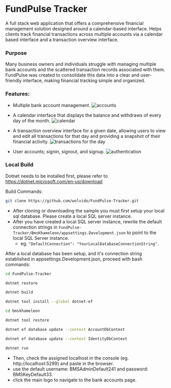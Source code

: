 # FundPulse Tracker
A full stack web application that offers a comprehensive financial management solution designed around a calendar-based interface. Helps clients track financial transactions across multiple accounts via a calendar based interface and a transaction overview interface.

### Purpose
Many business owners and individuals struggle with managing multiple bank accounts and the scattered transaction records associated with them. FundPulse was created to consolidate this data into a clear and user-friendly interface, making financial tracking simple and organized.  

### Features:
- Multiple bank account management.
![accounts](https://github.com/user-attachments/assets/c11c7284-8a33-455a-899a-5b1fe4add84a)


- A calendar interface that displays the balance and withdraws of every day of the month.
![calendar](https://github.com/user-attachments/assets/a6016fd3-dff0-4cec-b650-1f3efec567dd)


- A transaction overview interface for a given date, allowing users to view and edit all transactions for that day and providing a snapshot of their financial activity.
![transactions for the day](https://github.com/user-attachments/assets/7a6ec8b8-8c1e-4033-8ee2-52fb7b8edaeb)

- User accounts; signin, signout, and signup.
![authentication](https://github.com/user-attachments/assets/e60f879d-0afa-410e-ad38-b56c335034ea)

### Local Build
Dotnet needs to be installed first, please refer to https://dotnet.microsoft.com/en-us/download

Build Commands:
```bash
git clone https://github.com/wolvido/FundPulse-Tracker.git
```
- After cloning or downloading the sample you must first setup your local sql database. Please create a local SQL server instance.
- After you have created a local SQL server instance, rewrite the default connection strings in `FundPulse-Tracker/BmsKhameleon/appsettings.Development.json`  to point to the local SQL Server instance.
  - eg. `"DefaultConnection": "YourLocalDatabaseConnectionString".`

After a local database has been setup, and it's connection string established in appsettings.Development.json, proceed with bash commands:
```bash
cd FundPulse-Tracker

dotnet restore

dotnet build

dotnet tool install --global dotnet-ef

cd bmskhameleon

dotnet tool restore

dotnet ef database update --context AccountDbContext

dotnet ef database update --context IdentityDbContext

dotnet run
```
- Then, check the assigned localhost in the console (eg. http://localhost:5299) and paste in the browser.
- use the default username: BMSAdminDefault241 and password: BMSKeyDefault33.
- click the main logo to navigate to the bank accounts page.
